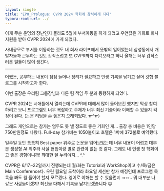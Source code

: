 ```yaml
---
layout: single
title: "EP0_Prologue: CVPR 2024 학회에 참석하게 되다"
typora-root-url: ../
---
```


이게 무슨 운명의 장난인지 몰라도 5월에 부서이동을 하게 되었고 우연찮은 기회로 회사 지원을 받아 CVPR 2024에 가게 되었다.

 

사내공모로 부서를 이동하는 것도 내 회사 라이프에서 뜻밖의 일이었는데 삼성동에서 개발자들과 근무하는 것도 갑작스럽고 또 CVPR까지 다녀오라고 하니 올해는 너무 갑작스러운 일들이 많이 생긴다.

 

--------------------------------------------------------------------------------------------------------------------------------------------

어쨌든, 공부하는 내용이 점점 늘어나 정리가 필요하고 인생 기록을 남기고 싶어 깃헙 블로그를 시작하고자 한다.

  

이번 출장은 우리팀 그룹장님과 다른 팀 책임 두 분과 동행하게 되었다.

CVPR 2024는 시애틀에서 열리는데 CVPR에 대해서 많이 들어보긴 했지만 막상 참여하려고 보니 프로그램도 너무 복잡하고 주제가 너무 최신 기술이라 이해할 수 있을지 걱정이 된다. (논문 리딩을 손 놓은지 오래되었다. ㅠ^ㅠ)

 

그래도 개인으로는 참가는 엄두도 못 낼 정도로 좋은 기회인 게… 출장 총 비용은 1인당 750만원정도 나왔다. Full-day 참가비는 1050불이고 호텔은 1박에 372불로 예약했다. 

 

일주일 동안 틈틈히 Best paper 위주로 논문을 읽어보았는데 너무 내용이 어렵고 대부분 생성형 AI 위주라 사실 현업이랑 별로 관련이 없는 것 같다. 그래도 내 인생 첫 학회이고 좋은 경험이니까! 최대한 잘 누려야지… ^.^

 

CVPR은 6/17~22일까지 진행되는데 월/화는 Tutorial과 WorkShop이고 수/목/금은 Main Conference다. 우린 월요일 도착이라 화요일 세션만 참가 예정인데 프로그램 목록을 봐도 뭘 들어야 할지 모르겠다. 영어로 이해는 할 수 있을런지 ㅠㅠ.. 뭐 대부분 나 같은 사람들이겠지! 최선을 다해서 기록을 남겨보겠습니다 😊
